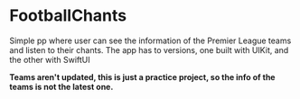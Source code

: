 # FootballChants
Simple pp where user can see the information of the Premier League teams and listen to their chants. 
The app has to versions, one built with UIKit, and the other with SwiftUI

**Teams aren't updated, this is just a practice project, so the info of the teams is not the latest one.**

